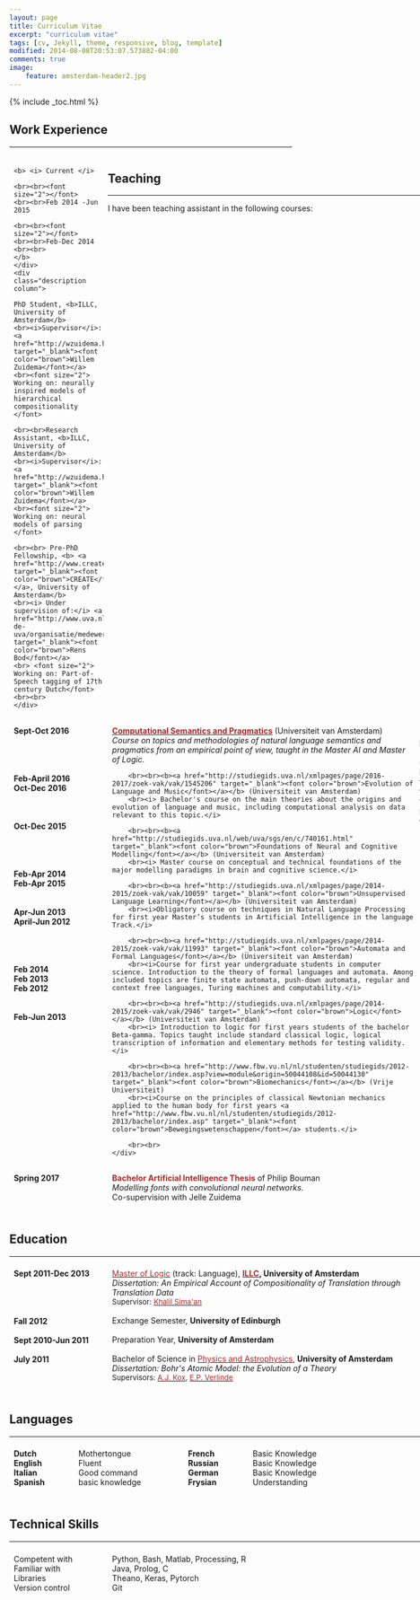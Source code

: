 ```yaml
---
layout: page
title: Curriculum Vitae
excerpt: "curriculum vitae"
tags: [cv, Jekyll, theme, responsive, blog, template]
modified: 2014-08-08T20:53:07.573882-04:00
comments: true
image: 
    feature: amsterdam-header2.jpg
---
```


{% include _toc.html %}

<style>
   #columns {
       width: 770px;
       overflow:auto;
   }

   #columns .column {
       padding: 1%;
   }

   #columns .date {
       float: left;
       width: 160px;
   }

   #columns .description {
       float: left;
       width: 540px;
   }

   #columns .languages {
       float: left;
       width: 100px;
   }

   #columns .level {
       float: left;
       width: 180px;
    }

</style>

## Work Experience
<hr>

<div id="columns">
    <div class="date column">

    <b> <i> Current </i>

    <br><br><font size="2"></font>
    <br><br>Feb 2014 -Jun 2015

    <br><br><font size="2"></font>
    <br><br>Feb-Dec 2014
    <br><br>
    </b>
    </div>
    <div class="description column">

    PhD Student, <b>ILLC, University of Amsterdam</b>
    <br><i>Supervisor</i>: <a href="http://wzuidema.humanities.uva.nl/" target="_blank"><font color="brown">Willem Zuidema</font></a>
    <br><font size="2"> Working on: neurally inspired models of hierarchical compositionality </font>

    <br><br>Research Assistant, <b>ILLC, University of Amsterdam</b>
    <br><i>Supervisor</i>: <a href="http://wzuidema.humanities.uva.nl/" target="_blank"><font color="brown">Willem Zuidema</font></a>
    <br><font size="2"> Working on: neural models of parsing </font>

    <br><br> Pre-PhD Fellowship, <b> <a href="http://www.create.humanities.uva.nl/" target="_blank"><font color="brown">CREATE</font></a>, University of Amsterdam</b>
    <br><i> Under supervision of:</i> <a href="http://www.uva.nl/over-de-uva/organisatie/medewerkers/content/b/o/l.w.m.bod/l.w.m.bod.html" target="_blank"><font color="brown">Rens Bod</font></a>
    <br> <font size="2"> Working on: Part-of-Speech tagging of 17th century Dutch</font>
    <br><br>
    </div>
</div>

## Teaching
<hr>
I have been teaching assistant in the following courses:

<div id="columns">
    <div class="date column">
        <b>
        Sept-Oct 2016
        <br><br><br><br><br>Feb-April 2016
        <br> Oct-Dec 2016
        <br><br><br><br> Oct-Dec 2015
        <br><br><br><br><br>Feb-Apr 2014
        <br> Feb-Apr 2015
        <br><br><br>Apr-Jun 2013
        <br> April-Jun 2012
        <br><br><br><br><br>Feb 2014
        <br> Feb 2013
        <br> Feb 2012
        <br><br><br> Feb-Jun 2013
        <br><br>
        </b>
    </div>
    <div class="description column">
        <b><a href="http://studiegids.uva.nl/web/uva/sgs/en/c/12063.html" target="_blank"><font color="brown">Computational Semantics and Pragmatics</font></a></b> (Universiteit van Amsterdam)
        <br><i> Course on topics and methodologies of natural language semantics and pragmatics from an empirical point of view, taught in the Master AI and Master of Logic.</i>

        <br><br><b><a href="http://studiegids.uva.nl/xmlpages/page/2016-2017/zoek-vak/vak/1545206" target="_blank"><font color="brown">Evolution of Language and Music</font></a></b> (Universiteit van Amsterdam)
        <br><i> Bachelor's course on the main theories about the origins and evolution of language and music, including computational analysis on data relevant to this topic.</i>

        <br><br><b><a href="http://studiegids.uva.nl/web/uva/sgs/en/c/740161.html" target="_blank"><font color="brown">Foundations of Neural and Cognitive Modelling</font></a></b> (Universiteit van Amsterdam)
        <br><i> Master course on conceptual and technical foundations of the major modelling paradigms in brain and cognitive science.</i>

        <br><br><b><a href="http://studiegids.uva.nl/xmlpages/page/2014-2015/zoek-vak/vak/10059" target="_blank"><font color="brown">Unsupervised Language Learning</font></a></b> (Universiteit van Amsterdam)
        <br><i>Obligatory course on techniques in Natural Language Processing for first year Master’s students in Artificial Intelligence in the language Track.</i>

        <br><br><b><a href="http://studiegids.uva.nl/xmlpages/page/2014-2015/zoek-vak/vak/11993" target="_blank"><font color="brown">Automata and Formal Languages</font></a></b> (Universiteit van Amsterdam)
        <br><i>Course for first year undergraduate students in computer science. Introduction to the theory of formal languages and automata. Among included topics are finite state automata, push-down automata, regular and context free languages, Turing machines and computability.</i>

        <br><br><b><a href="http://studiegids.uva.nl/xmlpages/page/2014-2015/zoek-vak/vak/2946" target="_blank"><font color="brown">Logic</font></a></b> (Universiteit van Amsterdam)
        <br><i> Introduction to logic for first years students of the bachelor Beta-gamma. Topics taught include standard classical logic, logical transcription of information and elementary methods for testing validity. </i>

        <br><br><b><a href="http://www.fbw.vu.nl/nl/studenten/studiegids/2012-2013/bachelor/index.asp?view=module&origin=50044108&id=50044130" target="_blank"><font color="brown">Biomechanics</font></a></b> (Vrije Universiteit)
        <br><i>Course on the principles of classical Newtonian mechanics applied to the human body for first years <a href="http://www.fbw.vu.nl/nl/studenten/studiegids/2012-2013/bachelor/index.asp" target="_blank"><font color="brown">Bewegingswetenschappen</font></a> students.</i>

        <br><br>
    </div>
</div>

I have (co)supervised the following projects:

<div id="columns">
    <div class="date column">
        <b>
        Spring 2017
        <br><br>
        </b>
    </div>
    <div class="description column">
        <b><font color="brown">Bachelor Artificial Intelligence Thesis</font></b> of Philip Bouman 
        <br> <i>Modelling fonts with convolutional neural networks.</i> 
        <br> Co-supervision with Jelle Zuidema
        <br><br>
    </div>
</div>


## Education
<hr>

<div id="columns">
    <div class="date column">
    <b>
    Sept 2011-Dec 2013
    <br><font size="2"></font>
    <br><br><br><br> Fall 2012
    <br><br> Sept 2010-Jun 2011
    <br><br> July 2011
    </b>
    </div>
    <div class="description column">
        <a href="http://www.illc.uva.nl/MScLogic/" target="_blank"><font color="brown">Master of Logic</font></a> (track: Language), <b> <a href="http://www.illc.uva.nl" target="_blank"><font color="brown">ILLC</font></a>, University of Amsterdam </b>
        <br><i>Dissertation: An Empirical Account of Compositionality of Translation
        through Translation Data</i>
        <br><font size="2"> Supervisor: <a href="https://staff.fnwi.uva.nl/k.simaan/" target="_blank"><font color="brown">Khalil Sima'an</font></a></font>
        <br><br> Exchange Semester, <b>University of Edinburgh</b>
        <br><br> Preparation Year, <b>University of Amsterdam</b>
        <br><br> Bachelor of Science in <a href="http://www.uva.nl/onderwijs/bachelor/bacheloropleidingen/content/natuur--en-sterrenkunde/natuur--en-sterrenkunde.html" target = "_blank"><font color="brown">Physics and Astrophysics</font></a>, <b>University of Amsterdam</b>
        <br><i>Dissertation: Bohr's Atomic Model: the Evolution of a Theory</i>
        <br><font size="2"> Supervisors: <a href="http://www.uva.nl/over-de-uva/organisatie/medewerkers/content/k/o/a.j.kox/a.j.kox.html" target="_blank"><font color="brown">A.J. Kox</font></a>, <a href="http://www.uva.nl/over-de-uva/organisatie/medewerkers/content/v/e/e.p.verlinde/e.p.verlinde.html" target="_blank"><font color="brown">E.P. Verlinde</font></a></font>
        <br><br>
    </div>
</div>


## Languages
<hr>

<div id="columns">
    <div class="languages column">
        <b>
        Dutch
        <br> English
        <br> Italian
        <br> Spanish
        </b>
    </div>
    <div class="level column">
        Mothertongue
        <br> Fluent
        <br> Good command
        <br> basic knowledge
    </div>
    <div class="languages column">
        <b>
        French
        <br> Russian
        <br> German
        <br> Frysian
        <br><br>
        </b>
    </div>
    <div class="level column">
        Basic Knowledge
        <br> Basic Knowledge
        <br> Basic Knowledge
        <br> Understanding
        <br><br>
    </div>
</div>

## Technical Skills
<hr>

<div id="columns">
    <div class="date column">
        Competent with
        <br> Familiar with
        <br> Libraries
        <br> Version control
        <br><br>
    </div>
    <div class="description column">
        Python, Bash, Matlab, Processing, R
        <br> Java, Prolog, C
        <br> Theano, Keras, Pytorch
        <br> Git
        <br><br>
    </div>

</div>

